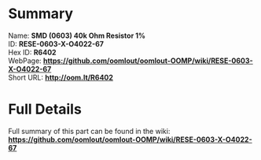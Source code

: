 
Summary
=================
  
Name: __SMD (0603) 40k Ohm Resistor 1%__    
ID: __RESE-0603-X-O4022-67__   
Hex ID: __R6402__   
WebPage: __https://github.com/oomlout/oomlout-OOMP/wiki/RESE-0603-X-O4022-67__   
Short URL: __http://oom.lt/R6402__   

Full Details
==========================
Full summary of this part can be found in the wiki:   
__https://github.com/oomlout/oomlout-OOMP/wiki/RESE-0603-X-O4022-67__    

